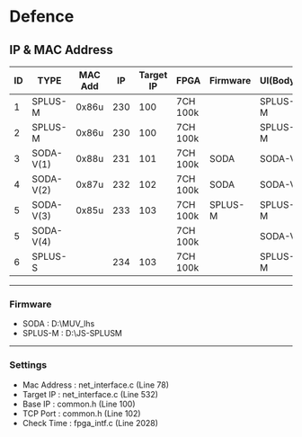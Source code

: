 # Defence

IP & MAC Address
--
|ID|TYPE| MAC Add | IP | Target IP | FPGA | Firmware | UI(Body) |  ETC |
|---|---|---|---|---|---|---|---|---|
|1|SPLUS-M| 0x86u | 230 | 100 |7CH 100k||SPLUS-M|Portable|
|2|SPLUS-M| 0x86u | 230 | 100 |7CH 100k||SPLUS-M|ENV Test|
|3|SODA-V(1)| 0x88u | 231 | 101 |7CH 100k |SODA|SODA-V||
|4|SODA-V(2)| 0x87u| 232 | 102 |7CH 100k |SODA|SODA-V||
|5|SODA-V(3)| 0x85u | 233 | 103 |7CH 100k |SPLUS-M|SPLUS-M| SW Only |
|5|SODA-V(4)|  |  |  |7CH 100k ||SODA-V| X10 |
|6|SPLUS-S| | 234 | 103 |7CH 100k  || SPLUS-M | 6CH |

---
### Firmware
* SODA    : D:\MUV_lhs  
* SPLUS-M : D:\JS-SPLUSM

***
### Settings
* Mac Address : net_interface.c   (Line 78)
* Target IP   : net_interface.c   (Line 532)
* Base IP     : common.h          (Line 100)
* TCP Port    : common.h          (Line 102)
* Check Time  : fpga_intf.c       (Line 2028)
